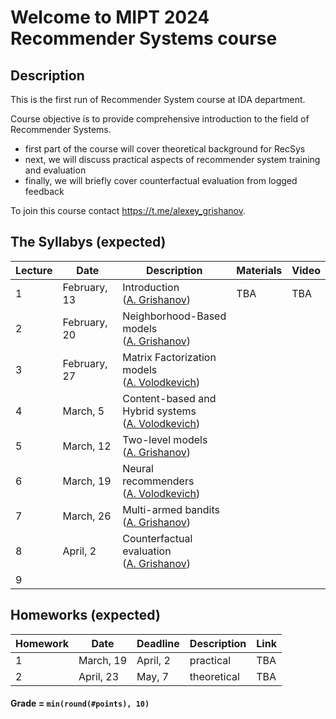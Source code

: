 # Welcome to MIPT 2024 Recommender Systems course

## Description
This is the first run of Recommender System course at IDA department.

Course objective is to provide comprehensive introduction to the field of Recommender Systems.

- first part of the course will cover theoretical background for RecSys
- next, we will discuss practical aspects of recommender system training and evaluation
- finally, we will briefly cover counterfactual evaluation from logged feedback

To join this course contact https://t.me/alexey_grishanov.

## The Syllabys (expected)

| Lecture | Date | Description | Materials                                                              | Video                                                 |
|---------|------|-------------|---------------------------------------------------------------------|-------------------------------------------------------|
| 1 | February, 13 | Introduction <br /> ([A. Grishanov](https://github.com/shashist)) | TBA | TBA |
| 2 | February, 20 | Neighborhood-Based models <br /> ([A. Grishanov](https://github.com/shashist)) |  |  |
| 3 | February, 27 | Matrix Factorization models <br /> ([A. Volodkevich](https://github.com/monkey0head)) |  |  |
| 4 | March, 5     | Content-based and Hybrid systems <br /> ([A. Volodkevich](https://github.com/monkey0head)) |  |  |
| 5 | March, 12    | Two-level models <br /> ([A. Grishanov](https://github.com/shashist)) |  |  |
| 6 | March, 19    | Neural recommenders <br /> ([A. Volodkevich](https://github.com/monkey0head)) |  |  |
| 7 | March, 26    | Multi-armed bandits <br /> ([A. Grishanov](https://github.com/shashist)) |  |  |
| 8 | April, 2     | Counterfactual evaluation <br /> ([A. Grishanov](https://github.com/shashist)) |  |  |
| 9 |              |  |  |  |



## Homeworks (expected)

| Homework | Date       | Deadline          | Description | Link                                  |
|---------|------------|-------------------|--------|---------------------------------------|
| 1 | March, 19 | April, 2 | practical | TBA |
| 2 | April, 23 | May, 7 | theoretical | TBA |

#### Grade = `min(round(#points), 10)`

